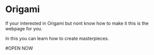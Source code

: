 # Origami
If your interested in Origami but nont know how to make it this is the webpage for you.
 
 In this you can learn how to create masterpieces. 
 
  #OPEN NOW 
